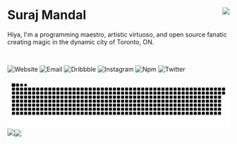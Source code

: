 <h1 align="left">Suraj Mandal<img src="https://visitcount.itsvg.in/api?id=surajmandalcell&label=Profile%20Views&color=9&icon=0&pretty=true" align="right" /></h1>

Hiya, I'm a programming maestro, artistic virtuoso, and open source fanatic creating magic in the dynamic city of Toronto, ON.

<br />

![Website](https://img.shields.io/website?url=https%3A%2F%2Fsurajmandal.in)
![Email](https://img.shields.io/badge/email-%E2%9C%89%EF%B8%8F-blue)
![Dribbble](https://img.shields.io/badge/dribbble-4-pink)
![Instagram](https://img.shields.io/badge/instagram-%F0%9F%91%8D-fd1d1d)
![Npm](https://img.shields.io/badge/npm-1%20pkg-green)
![Twitter](https://img.shields.io/twitter/url?style=social&url=https%3A%2F%2Ftwitter.com%2Fsurajmandalcell)

<picture>
  <source media="(prefers-color-scheme: dark)" srcset="dist/github-snake.svg?color_snake=#4489ec&color_dots=#2d333b,#14482e,#067238,#2dab47,#38d353" />
  <source media="(prefers-color-scheme: light)" srcset="dist/github-snake.svg" />
  <img alt="github-snake" src="dist/github-snake.svg" />
</picture>

<div>
    <img src="https://github-readme-streak-stats.herokuapp.com/?user=surajmandalcell&theme=dark&hide_border=true&count_private=true" align="left">
    <img src="https://gh-stats.surajmandal.in/api?username=surajmandalcell&theme=dark&hide_border=true&include_all_commits=true&count_private=true" align="center">
</div>
